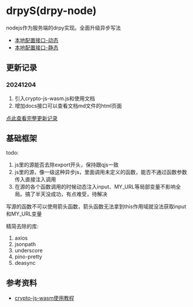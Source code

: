 # drpyS(drpy-node)

nodejs作为服务端的drpy实现。全面升级异步写法

* [本地配置接口-动态](/config)
* [本地配置接口-静态](/index)

## 更新记录

### 20241204

1. 引入crypto-js-wasm.js和使用文档
2. 增加docs接口可以查看文档md文件的html页面

[点此查看完整更新记录](docs/updateRecord.md)

## 基础框架

todo:

1. js里的源能否去除export开头，保持跟qjs一致
2. js里的源，像一级这种异步js，里面调用未定义的函数，能否不通过函数参数传入直接注入调用
3. 在源的各个函数调用的时候动态注入input、MY_URL等局部变量不影响全局。搞了半天没成功，有点难受，待解决

写源的函数不可以使用箭头函数，箭头函数无法拿到this作用域就没法获取input和MY_URL变量

精简去除的库:

1. axios
2. jsonpath
3. underscore
4. pino-pretty
5. deasync


## 参考资料

* [crypto-js-wasm使用教程](docs/crypto-js-wasm/readme-CN.md)